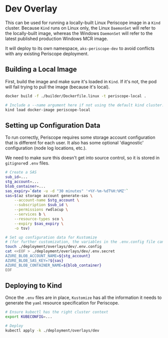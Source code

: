 # Dev Overlay

This can be used for running a locally-built Linux Periscope image in a `Kind` cluster. Because `Kind` runs on Linux only, the Linux `DaemonSet` will refer to the locally-built image, whereas the Windows `DaemonSet` will refer to the latest published production Windows MCR image.

It will deploy to its own namespace, `aks-periscope-dev` to avoid conflicts with any existing Periscope deployment.

## Building a Local Image

First, build the image and make sure it's loaded in `Kind`. If it's not, the pod will fail trying to pull the image (because it's local).

```sh
docker build -f ./builder/Dockerfile.linux -t periscope-local .

# Include a --name argument here if not using the default kind cluster.
kind load docker-image periscope-local
```

## Setting up Configuration Data

To run correctly, Periscope requires some storage account configuration that is different for each user. It also has some optional 'diagnostic' configuration (node log locations, etc.).

We need to make sure this doesn't get into source control, so it is stored in `gitignore`d `.env` files.

```sh
# Create a SAS
sub_id=...
stg_account=...
blob_container=...
sas_expiry=`date -u -d "30 minutes" '+%Y-%m-%dT%H:%MZ'`
sas=$(az storage account generate-sas \
    --account-name $stg_account \
    --subscription $sub_id \
    --permissions rwdlacup \
    --services b \
    --resource-types sco \
    --expiry $sas_expiry \
    -o tsv)

# Set up configuration data for Kustomize
# (for further customization, the variables in the .env.config file can be configured to override the defaults)
touch ./deployment/overlays/dev/.env.config
cat <<EOF > ./deployment/overlays/dev/.env.secret
AZURE_BLOB_ACCOUNT_NAME=${stg_account}
AZURE_BLOB_SAS_KEY=?${sas}
AZURE_BLOB_CONTAINER_NAME=${blob_container}
EOF
```

## Deploying to Kind

Once the `.env` files are in place, `Kustomize` has all the information it needs to generate the `yaml` resource specification for Periscope.

```sh
# Ensure kubectl has the right cluster context
export KUBECONFIG=...

# Deploy
kubectl apply -k ./deployment/overlays/dev
```
